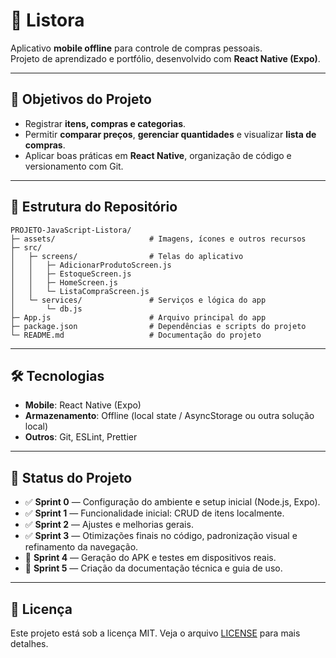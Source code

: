 # 📱 Listora

Aplicativo **mobile offline** para controle de compras pessoais.  
Projeto de aprendizado e portfólio, desenvolvido com **React Native (Expo)**.

---

## 🚀 Objetivos do Projeto
- Registrar **itens, compras e categorias**.  
- Permitir **comparar preços**, **gerenciar quantidades** e visualizar **lista de compras**.  
- Aplicar boas práticas em **React Native**, organização de código e versionamento com Git.  

---

## 📂 Estrutura do Repositório
```
PROJETO-JavaScript-Listora/
├─ assets/                     # Imagens, ícones e outros recursos
├─ src/                        
│   ├─ screens/                # Telas do aplicativo
│   │   ├─ AdicionarProdutoScreen.js
│   │   ├─ EstoqueScreen.js
│   │   ├─ HomeScreen.js
│   │   └─ ListaCompraScreen.js
│   └─ services/               # Serviços e lógica do app
│       └─ db.js
├─ App.js                      # Arquivo principal do app 
├─ package.json                # Dependências e scripts do projeto
└─ README.md                   # Documentação do projeto
```

---

## 🛠️ Tecnologias
- **Mobile**: React Native (Expo)  
- **Armazenamento**: Offline (local state / AsyncStorage ou outra solução local)  
- **Outros**: Git, ESLint, Prettier  

---

## 📌 Status do Projeto
- ✅ **Sprint 0** — Configuração do ambiente e setup inicial (Node.js, Expo).  
- ✅ **Sprint 1** — Funcionalidade inicial: CRUD de itens localmente.  
- ✅ **Sprint 2** — Ajustes e melhorias gerais.  
- ✅ **Sprint 3** — Otimizações finais no código, padronização visual e refinamento da navegação.  
- 🔧 **Sprint 4** — Geração do APK e testes em dispositivos reais.  
- 🔧 **Sprint 5** — Criação da documentação técnica e guia de uso.  

---

## 📄 Licença
Este projeto está sob a licença MIT. Veja o arquivo [LICENSE](LICENSE) para mais detalhes.
